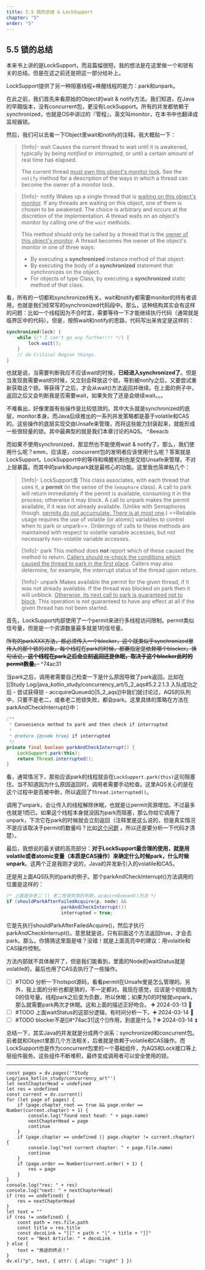 ```yaml
---
title: 5.5 锁的总结 & LockSupport
chapter: "5"
order: "5"
---
```


## 5.5 锁的总结

本来书上讲的是LockSupport，而且篇幅很短。我的想法是在这里做一个和锁有关的总结。但是在这之前还是把这一部分给补上。

LockSupport提供了另一种阻塞线程+唤醒线程的能力：park和unpark。

在此之前，我们首先来看原始的Object的wait & notify方法。我们知道，在Java的早期版本，没有concurrent包，更没有LockSupport。所有的并发都依赖于synchronized，也就是OS中讲过的『管程』，英文叫monitor，在本书中也翻译成监视器锁。

然后，我们可以去看一下Object里wait和notify的注释。我大概贴一下：

> [!info]- wait
> Causes the current thread to wait until it is awakened, typically by being *notified* or *interrupted*, or until a certain amount of real time has elapsed.
> 
> The current thread <u>must own this object's monitor lock</u>. See the `notify` method for a description of the ways in which a thread can become the owner of a monitor lock.

> [!info]- notify
> Wakes up a single thread that is <u>waiting on this object's monitor</u>. If any threads are waiting on this object, one of them is chosen to be awakened. The choice is arbitrary and occurs at the discretion of the implementation. A thread waits on an object's monitor by calling one of the `wait` methods.
> 
> This method should only be called by a thread that is the <u>owner of this object's monitor</u>. A thread becomes the owner of the object's monitor in one of three ways:
> 
> * By executing a **synchronized** instance method of that object.
> * By executing the body of a **synchronized** statement that synchronizes on the object.
> * For objects of type Class, by executing a **synchronized** static method of that class.

看，所有的一切都和synchronized有关。wait和notify都需要monitor的持有者调用，也就是我们经常写的synchronized代码段中。那么，这种结构其实会有这样的问题：比如一个线程因为不合时宜，需要等待一下才能继续执行代码（通常就是临界区中的代码）。但是，按照wait和notify的思路，代码写出来肯定是这样的：

```java
synchronized(lock) {
	while (/* I can't go any further!!! */) {
		lock.wait();
	}
	// do Critical Region things.
}
```

也就是说，当需要判断我应不应该wait的时候，**已经进入synchronized了**。但是当发现我需要wait的时候，又立刻会释放这个锁。等到被notify之后，又要尝试重新获取这个锁。等获得了之后，才会从wait()方法返回并继续。在上面的例子中，返回之后又会判断我是否需要wait，如果失败了还是会继续wait。。。

不难看出，好像里面有些操作是比较低效的。其中大头就是synchronized的底层，monitor本身。而Java后续推出的一系列并发策略都是基于volatile和CAS的。这些操作的底层实现交由Unsafe来管理，而将这些能力封装起来，就能形成一些很轻量的锁。其中最典型的就是我们本章讨论的AQS。 ^8eeacb

而如果不使用synchronized，那显然也不能使用wait \& notify了。那么，我们使用什么呢？emm，应该是，concurrent包的发明者应该使用什么呢？答案就是LockSupport。LockSupport中的等待和唤醒机制也是交给Unsafe来管理，不对上层暴露。而其中的park和unpark就是最核心的功能。这里我也简单贴几个：

> [!info]- LockSupport类
> This class associates, with each thread that uses it, a **permit** (in the sense of the `Semaphore` class). A call to park will return immediately if the permit is available, consuming it in the process; otherwise it may block. A call to unpark makes the permit available, if it was not already available. (Unlike with Semaphores though, <u>permits do not accumulate. There is at most one</u>.) ==Reliable usage requires the use of volatile (or atomic) variables to control when to park or unpark==. Orderings of calls to these methods are maintained with respect to volatile variable accesses, but not necessarily non-volatile variable accesses.

> [!info]- park
> This method does **not** report which of these caused the method to return. <u>Callers should re-check the conditions which caused the thread to park in the first place</u>. Callers may also determine, for example, the interrupt status of the thread upon return.

> [!info]- unpark
> Makes available the permit for the given thread, if it was not already available. If the thread was blocked on park then it will unblock. <u>Otherwise, its next call to park is guaranteed not to block</u>. This operation is not guaranteed to have any effect at all if the given thread has not been started.

首先，LockSupport内部使用了一个permit来进行多线程访问限制。permit类似信号量，但是是一个资源数量最多就是1的信号量。

~~所有的parkXXX方法，都必须传入一个blocker，这个就类似于synchronized里传入的那个锁的对象。每个线程在park的时候，都要指定是依赖哪个blocker。换句话说，**这个线程在park之后会立刻返回还是休眠，取决于这个blocker此时的permit数量**。~~ ^74ac31

当park之后，调用者需要自己检查一下是什么原因导致了park返回。比如在[[Study Log/java_kotlin_study/concurrency_art/5_2_aqs#5.2.2.1.3 入队成功之后 - 尝试获得锁 - accquireQueued()|5_2_aqs]]中我们就讨论过，AQS的队列中，只要不是老二，或者老二抢锁失败，都会park。这里具体的策略在方法在parkAndCheckInterrupt()中：

```java
/**
 * Convenience method to park and then check if interrupted
 *
 * @return {@code true} if interrupted
 */
private final boolean parkAndCheckInterrupt() {
	LockSupport.park(this);
	return Thread.interrupted();
}
```

看，通常情况下，那些应该park的线程就会在`LockSupport.park(this)`这句阻塞住。当不知道因为什么原因返回时，调用者需要手动检查。这里AQS关心的是在这个过程中是否被中断，所以返回了`Thread.interrupted()`。

调用了unpark，会让传入的线程解除休眠，也就是让permit资源增加。不过最多也就是1而已。如果这个线程本身就没因为park而阻塞，那么你给它调用了unpark，下次它在park的时候就会立刻返回（注释里是这么说的，但是真实情况不是应该取决于permit的数量吗？比如[这个问题](https://stackoverflow.com/questions/72636299/when-locksupport-unpark-occur-before-locksupport-park-it-would-block-in-th) 。所以还是要分析一下代码才清楚）。

最后，我想说的最关键的高亮部分：**对于LockSupport最合理的使用，就是用volatile或者atomic变量（本质是CAS操作）来确定什么时候park，什么时候unpark**。这两个正是我刚才说的，Java的并发新引入的volatile和CAS。

还是用上面AQS队列的park的例子。那个parkAndCheckInterrupt()方法调用的位置是这样的：

```java
/* 上面是非老二 || 老二抢锁失败的判断，acquireQueued()方法 */
if (shouldParkAfterFailedAcquire(p, node) &&
                    parkAndCheckInterrupt())
                    interrupted = true;
```

它是先执行shouldParkAfterFailedAcquire()，然后才执行parkAndCheckInterrupt()。意思就是说，只有前面这个方法返回true，才会去park。那么，你猜猜这里面是啥？没错！就是上面高亮中的建议：用volaitle和CAS操作控制。

方法内部就不具体展开了，但是我们能看到，里面的Node的waitStatus就是volatile的，最后也用了CAS去执行了一些操作。

- [ ] #TODO 分析一下hotspot源码，看看permit在Unsafe里是怎么管理的。另外，我上面的分析也都是猜的，不一定都对。我现在感觉，应该是个初始值为0的信号量。线程park之后变为负数，所以休眠；如果为0的时候就unpark，那么就需要park两次才休眠。这和上面的描述正好吻合。 ➕ 2024-03-13 🔼 
- [ ] #TODO 上面waitStatus的这部分逻辑，有时间分析一下。➕ 2024-03-14 🔼 
- [ ] #TODO blocker不是[[#^74ac31|这个]]作用，到底是什么？➕ 2024-03-14 ⏫ 

总结一下，其实Java的并发就是分成两个派系：synchronized和concurrent包。前者就和Object里那几个方法相关，后者就是依赖于volatile和CAS操作。而LockSupport也是作为concurrent包里的一个基础组件，为AQS和Lock接口等上层组件服务。这些组件不断堆积，最终变成调用者可以安全使用的锁。

---

```dataviewjs
const pages = dv.pages('"Study Log/java_kotlin_study/concurrency_art"')
let nextChapterHead = undefined
let res = undefined
const current = dv.current()
for (let page of pages) {
	if (page.chapter_root == true && page.order == Number(current.chapter) + 1) {
		console.log("found next head: " + page.name)
		nextChapterHead = page
		continue
	}
	if (page.chapter == undefined || page.chapter != current.chapter) {
		console.log("not current chapter: " + page.file.name)
		continue
	}
	if (page.order == Number(current.order) + 1) {
		res = page
	}
}
console.log("res: " + res)
console.log("next: " + nextChapterHead)
if (res == undefined) {
	res = nextChapterHead
}
let text = ""
if (res != undefined) {
	const path = res.file.path
	const title = res.title
	const decoLink = "[[" + path + "|" + title + "]]"
	text = "Next Article: " + decoLink
} else {
	text = "旅途的终点！"
}
dv.el("p", text, { attr: { align: "right" } })
```